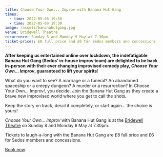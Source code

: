 ```yaml
---
title: Choose Your Own... Improv with Banana Hut Gang
times:
  - time: 2022-05-08 19:30
  - time: 2022-05-09 19:30
image: /assets/bananahutgang.jpg
venue: Bridewell Theatre
recurrence: Sunday 8 and Monday 9 May at 7.30pm
ticket-prices: £8 full price and £6 for Sedos members and concessions
---
```

**After keeping us entertained online over lockdown, the indefatigable Banana Hut Gang (Sedos' in-house improv team) are delighted to be back in-person with their ever changing improvised comedy play, *Choose Your Own... Improv*, guaranteed to lift your spirits**!

What do you want to see? A marriage or a funeral? An abandoned spaceship or a creepy dungeon? A murder or a resurrection? In Choose Your Own... Improv!, you decide. Join the Banana Hut Gang as they create a brave new improvised world where you get to call the shots.

Keep the story on track, derail it completely, or start again... the choice is yours!

*Choose Your Own... Improv* with Banana Hut Gang is at the [Bridewell Theatre](https://sedos.co.uk/venues/bridewell) on Sunday 8 and Monday 9 May at 7.30pm.

Tickets to laugh-a-long with the Banana Hut Gang are £8 full price and £6 for Sedos members and concessions.

[Book now](https://sedos.ticketsolve.com).